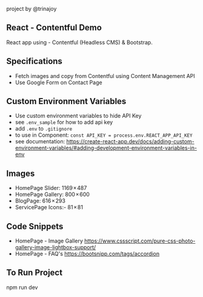 project by @trinajoy

## React - Contentful Demo

React app using - Contentful (Headless CMS) & Bootstrap.

## Specifications

- Fetch images and copy from Contentful using Content Management API
- Use Google Form on Contact Page

## Custom Environment Variables

- Use custom environment variables to hide API Key
- see `.env_sample` for how to add api key
- add `.env` to `.gitignore`
- to use in Component: `const API_KEY = process.env.REACT_APP_API_KEY`
- see documentation: https://create-react-app.dev/docs/adding-custom-environment-variables/#adding-development-environment-variables-in-env

## Images

- HomePage Slider: 1169 × 487
- HomePage Gallery: 800 × 600
- BlogPage: 616 × 293
- ServicePage Icons:- 81 × 81

## Code Snippets

- HomePage - Image Gallery
  https://www.cssscript.com/pure-css-photo-gallery-image-lightbox-support/
- HomePage - FAQ's
  https://bootsnipp.com/tags/accordion

## To Run Project

npm run dev
